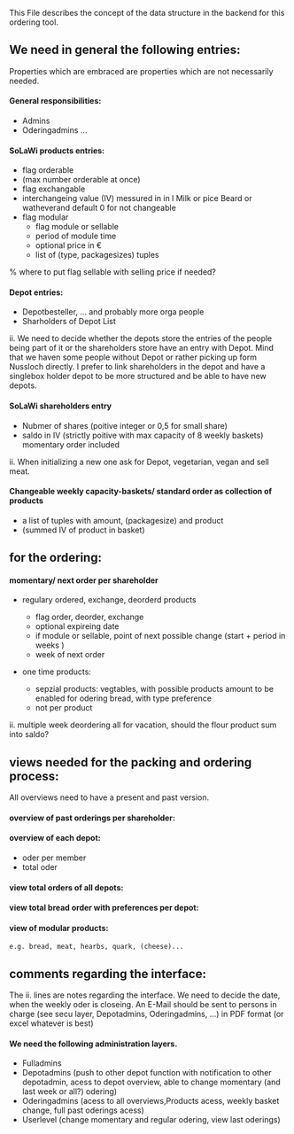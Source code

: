 This File describes the concept of the data structure in the backend for this ordering tool.

## We need in general the following entries:
Properties which are embraced are properties which are not necessarily needed.

#### General responsibilities:
- Admins
- Oderingadmins ...

#### SoLaWi products entries:
- flag orderable
- (max number orderable at once)
- flag exchangable
- interchangeing value (IV) messured in in l Milk or pice Beard or watheverand default 0 for not changeable
- flag modular 
  - flag module or sellable
  - period of module time
  - optional price in €
  - list of (type, packagesizes) tuples

% where to put flag sellable with selling price if needed?

#### Depot entries:
- Depotbesteller, ... and probably more orga people
- Sharholders of Depot List

ii. We need to decide whether the depots store the entries of the people being part of it or the shareholders store have an entry with Depot. Mind that we haven some people without Depot or rather picking up form Nussloch directly. I prefer to link shareholders in the depot and have a singlebox holder depot to be more structured and be able to have new depots.

#### SoLaWi shareholders entry
- Nubmer of shares (poitive integer or 0,5 for small share)
- saldo in IV (strictly poitive with max capacity of 8 weekly baskets) momentary order included 

ii. When initializing a new one ask for Depot, vegetarian, vegan and sell meat.
	

#### Changeable weekly capacity-baskets/ standard order as collection of products
- a list of tuples with amount, (packagesize) and product
- (summed IV of product in basket)
	
	
## for the ordering:
#### momentary/ next order per shareholder
- regulary ordered, exchange, deorderd products 
  - flag order, deorder, exchange
  - optional expireing date
  - if module or sellable, point of next possible change (start + period in weeks )
  - week of next order

- one time products:
  - sepzial products: 
    vegtables, with possible products amount to be enabled for odering
    bread, with type preference
  - not per product

ii. multiple week deordering all for vacation, should the flour product sum into saldo?


## views needed for the packing and ordering process:
 All overviews need to have a present and past version.
#### overview of past orderings per shareholder: 

#### overview of each depot:
- oder per member
- total oder 

#### view total orders of all depots:

#### view total bread order with preferences per depot:

#### view of modular products:
	e.g. bread, meat, hearbs, quark, (cheese)...

## comments regarding the interface:

The ii. lines are notes regarding the interface.
We need to decide the date, when the weekly oder is closeing.
An E-Mail should be sent to persons in charge (see secu layer, Depotadmins, Oderingadmins, ...) in PDF format (or excel whatever is best)

#### We need the following administration layers.
- Fulladmins
- Depotadmins (push to other depot function with notification to other depotadmin, acess to depot overview, able to change momentary (and last week or all?) odering)
- Oderingadmins (acess to all overviews,Products acess, weekly basket change, full past oderings acess)
- Userlevel (change momentary and regular odering, view last oderings)


